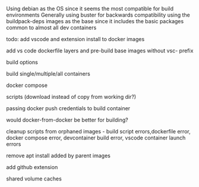 Using debian as the OS since it seems the most compatible for build environments
Generally using buster for backwards compatibility
using the buildpack-deps images as the base since it includes the basic packages common to almost all dev containers

todo: 
add vscode and extension install to docker images

add vs code dockerfile layers and pre-build base images without vsc- prefix

build options

build single/multiple/all containers

docker compose

scripts (download instead of copy from working dir?)

passing docker push credentials to build container

would docker-from-docker be better for building?

cleanup scripts from orphaned images - build script errors,dockerfile error, docker compose error, devcontainer build error, vscode container launch errors

remove apt install added by parent images

add github extension

shared volume caches